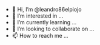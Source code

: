 - 👋 Hi, I’m @leandro86elpiojo
- 👀 I’m interested in ...
- 🌱 I’m currently learning ...
- 💞️ I’m looking to collaborate on ...
- 📫 How to reach me ...

<!---
leandro86elpiojo/leandro86elpiojo is a ✨ special ✨ repository because its `README.md` (this file) appears on your GitHub profile.
You can click the Preview link to take a look at your changes.
--->
